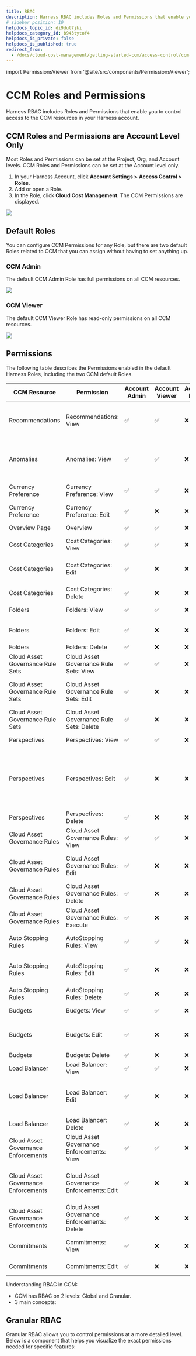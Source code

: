 ```yaml
---
title: RBAC
description: Harness RBAC includes Roles and Permissions that enable you to control access to the CCM resources in your Harness account. CCM Roles and Permissions are Account Level Only. Most Roles and Permission…
# sidebar_position: 10
helpdocs_topic_id: di9dut7jki
helpdocs_category_id: b943tytof4
helpdocs_is_private: false
helpdocs_is_published: true
redirect_from:
  - /docs/cloud-cost-management/getting-started-ccm/access-control/ccm-roles-and-permissions
---
```

import PermissionsViewer from '@site/src/components/PermissionsViewer';

# CCM Roles and Permissions
Harness RBAC includes Roles and Permissions that enable you to control access to the CCM resources in your Harness account.

## CCM Roles and Permissions are Account Level Only

Most Roles and Permissions can be set at the Project, Org, and Account levels. CCM Roles and Permissions can be set at the Account level only.

1. In your Harness Account, click **Account Settings >** **Access Control >** **Roles**. 
2. Add or open a Role.
3. In the Role, click **Cloud Cost Management**. The CCM Permissions are displayed.

![](./static/ccm-roles-and-permissions-00.png)

## Default Roles

You can configure CCM Permissions for any Role, but there are two default Roles related to CCM that you can assign without having to set anything up.

### CCM Admin

The default CCM Admin Role has full permissions on all CCM resources.

![](./static/ccm-roles-and-permissions-01.png)

### CCM Viewer

The default CCM Viewer Role has read-only permissions on all CCM resources.

![](./static/ccm-roles-and-permissions-02.png)

## Permissions

The following table describes the Permissions enabled in the default Harness Roles, including the two CCM default Roles.


| **CCM Resource** | **Permission** | **Account Admin** | **Account Viewer** | **Account Basic** | **CCM Admin** | **CCM Viewer** | **What a User can do?** | **Granular RBAC** |
| --- | --- | --- | --- | --- | --- | --- | --- | --- |
| Recommendations | Recommendations: View | ✅ | ✅ | ❌ | ✅ | ✅ | View the Recommendations irrespective of Perspective View Permission | |
| Anomalies | Anomalies: View | ✅ | ✅ | ❌ | ✅ | ✅ | View the Anomalies irrespective of Perspective View Permission | |
| Currency Preference | Currency Preference: View | ✅ | ✅ | ❌ | ✅ | ✅ | View the set currency perferences | |
| Currency Preference | Currency Preference: Edit | ✅ | ❌ | ❌ | ✅ | ❌ | Edit the currency perferences | |
| Overview Page | Overview | ✅ | ✅ | ❌ | ✅ | ✅ | View the Overview page | |
| Cost Categories | Cost Categories: View | ✅ | ✅ | ❌ | ✅ | ✅ | View all the cost categories | |
| Cost Categories | Cost Categories: Edit | ✅ | ❌ | ❌ | ✅ | ❌ | Create a new cost category and edit existing cost categories | |
| Cost Categories | Cost Categories: Delete | ✅ | ❌ | ❌ | ✅ | ❌ | Delete a cost category | |
| Folders | Folders: View | ✅ | ✅ | ❌ | ✅ | ✅ | View all the folders | |
| Folders | Folders: Edit | ✅ | ❌ | ❌ | ✅ | ❌ | Create a new folder, clone/edit existing folders | |
| Folders | Folders: Delete | ✅ | ❌ | ❌ | ✅ | ❌ | Delete a folder | |
| Cloud Asset Governance Rule Sets | Cloud Asset Governance Rule Sets: View | ✅ | ✅ | ❌ | ✅ | ✅ | View the cloud asset governance rule sets | |
| Cloud Asset Governance Rule Sets | Cloud Asset Governance Rule Sets: Edit | ✅ | ❌ | ❌ | ✅ | ❌ | Create a new cloud asset governance rule set or edit existing | |
| Cloud Asset Governance Rule Sets | Cloud Asset Governance Rule Sets: Delete | ✅ | ❌ | ❌ | ✅ | ❌ | Delete a cloud asset governance rule set | |
| Perspectives | Perspectives: View | ✅ | ✅ | ❌ | ✅ | ✅ | View all the perspectives | |
| Perspectives | Perspectives: Edit | ✅ | ❌ | ❌ | ✅ | ❌ | Create a new perspective, clone/edit an existing a perspective and move the perspective to a different folder | |
| Perspectives | Perspectives: Delete | ✅ | ❌ | ❌ | ✅ | ❌ | Delete a perspective | |
| Cloud Asset Governance Rules | Cloud Asset Governance Rules: View | ✅ | ✅ | ❌ | ✅ | ✅ | View the cloud asset governance rules | |
| Cloud Asset Governance Rules | Cloud Asset Governance Rules: Edit | ✅ | ❌ | ❌ | ✅ | ❌ | Create a new cloud asset governance rule or edit existing | |
| Cloud Asset Governance Rules | Cloud Asset Governance Rules: Delete | ✅ | ❌ | ❌ | ✅ | ❌ | Delete a cloud asset governance rule | |
| Cloud Asset Governance Rules | Cloud Asset Governance Rules: Execute | ✅ | ❌ | ❌ | ✅ | ❌ | Execute a cloud asset governance rule | |
| Auto Stopping Rules | AutoStopping Rules: View | ✅ | ✅ | ❌ | ✅ | ✅ | View all the AutoStopping rules | |
| Auto Stopping Rules | AutoStopping Rules: Edit | ✅ | ❌ | ❌ | ✅ | ❌ | Create a new AutoStopping rule and edit existing rules | |
| Auto Stopping Rules | AutoStopping Rules: Delete | ✅ | ❌ | ❌ | ✅ | ❌ | Delete an AutoStopping rule | |
| Budgets | Budgets: View | ✅ | ✅ | ❌ | ✅ | ✅ | View the budgets page | |
| Budgets | Budgets: Edit | ✅ | ❌ | ❌ | ✅ | ❌ | Create a perspective budget and edit existing | |
| Budgets | Budgets: Delete | ✅ | ❌ | ❌ | ✅ | ❌ | Delete a budget | |
| Load Balancer | Load Balancer: View | ✅ | ✅ | ❌ | ✅ | ✅ | View all the load balancers | |
| Load Balancer | Load Balancer: Edit | ✅ | ❌ | ❌ | ✅ | ❌ | Create a new load balancer and edit configuration of existing load balancers | |
| Load Balancer | Load Balancer: Delete | ✅ | ❌ | ❌ | ✅ | ❌ | Delete a load balancer | |
| Cloud Asset Governance Enforcements | Cloud Asset Governance Enforcements: View | ✅ | ✅ | ❌ | ✅ | ✅ | View the cloud asset governance enforcements | |
| Cloud Asset Governance Enforcements | Cloud Asset Governance Enforcements: Edit | ✅ | ❌ | ❌ | ✅ | ❌ | Create a new cloud asset governance enforcement or edit existing | |
| Cloud Asset Governance Enforcements | Cloud Asset Governance Enforcements: Delete | ✅ | ❌ | ❌ | ✅ | ❌ | Delete a cloud asset governance enforcement | |
| Commitments | Commitments: View | ✅ | ❌ | ❌ | ✅ | ✅ | View Commitment dashboards and Summary | |
| Commitments | Commitments: Edit | ✅ | ❌ | ❌ | ✅ | ❌ | Setup Commitments | |


Understanding RBAC in CCM:

- CCM has RBAC on 2 levels: Global and Granular. 
- 3 main concepts: 

## Granular RBAC

Granular RBAC allows you to control permissions at a more detailed level. Below is a component that helps you visualize the exact permissions needed for specific features:



<PermissionsViewer />


